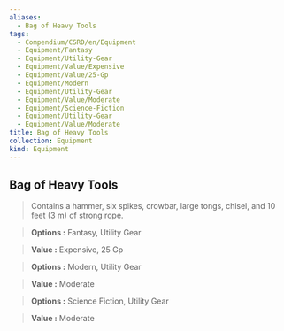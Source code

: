 ```yaml
---
aliases:
  - Bag of Heavy Tools
tags:
  - Compendium/CSRD/en/Equipment
  - Equipment/Fantasy
  - Equipment/Utility-Gear
  - Equipment/Value/Expensive
  - Equipment/Value/25-Gp
  - Equipment/Modern
  - Equipment/Utility-Gear
  - Equipment/Value/Moderate
  - Equipment/Science-Fiction
  - Equipment/Utility-Gear
  - Equipment/Value/Moderate
title: Bag of Heavy Tools
collection: Equipment
kind: Equipment
---
```

## Bag of Heavy Tools    
    
>Contains a hammer, six spikes, crowbar, large tongs, chisel, and 10 feet (3 m) of strong rope.    
> **Options :** Fantasy, Utility Gear    
> **Value :** Expensive, 25 Gp    
    
>    
> **Options :** Modern, Utility Gear    
> **Value :** Moderate    
    
>    
> **Options :** Science Fiction, Utility Gear    
> **Value :** Moderate